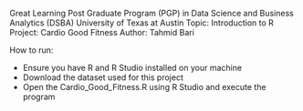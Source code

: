 Great Learning
Post Graduate Program (PGP) in Data Science and Business Analytics (DSBA)
University of Texas at Austin
Topic: Introduction to R
Project: Cardio Good Fitness
Author: Tahmid Bari

How to run:
- Ensure you have R and R Studio installed on your machine
- Download the dataset used for this project
- Open the Cardio_Good_Fitness.R using R Studio and execute the program
